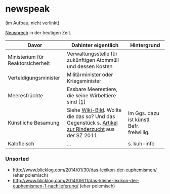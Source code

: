 newspeak
========
(im Aufbau, nicht verlinkt)

[Neusprech](https://de.wikipedia.org/wiki/Neusprech) in der heutigen Zeit.

| Davor | Dahinter eigentlich | Hintergrund |
| ----- | ------------------- | ----------- |
| Ministerium für Reaktorsicherheit | Verwaltungsstelle für zukünftigen Atommüll und dessen Kosten |  |
| Verteidigungsminister | Militärminister oder Kriegsminister |  |
| Meeresfrüchte | Essbare Meerestiere, die keine Wirbeltiere sind [[1]](https://de.wikipedia.org/wiki/Meeresfr%C3%BCchte) |  |
| Künstliche Besamung | Siehe [Wiki-Bild](https://de.wikipedia.org/wiki/K%C3%BCnstliche_Besamung). Wollte die das so? Und das Gegenstück s. [Artikel zur Rinderzucht](http://www.sueddeutsche.de/muenchen/wolfratshausen/rinderzucht-die-sackschaukler-von-greifenberg-1.1024701) aus der SZ 2011 | Im Ggs. dazu ist künstl. Befr. freiwillig. |
| Kalbfleisch | ... | s. kuh-info |


### Unsorted

* http://www.blicklog.com/2014/01/30/das-lexikon-der-euphemismen/ (eher polemisch)
* http://www.blicklog.com/2014/09/11/das-kleine-lexikon-der-euphemismen-1-nachlieferung/ (eher polemisch)

